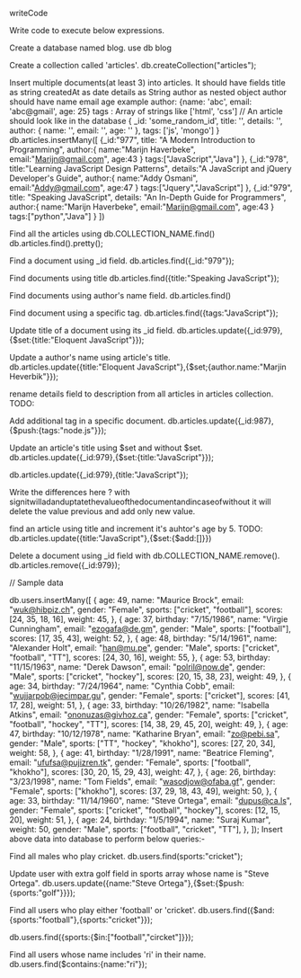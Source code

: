writeCode

Write code to execute below expressions.

Create a database named blog.
use db blog

Create a collection called 'articles'.
db.createCollection("articles");

Insert multiple documents(at least 3) into articles. It should have fields
title as string
createdAt as date
details as String
author as nested object
author should have
name
email
age
example author: {name: 'abc', email: 'abc@gmail', age: 25}
tags : Array of strings like ['html', 'css']
// An article should look like in the database
{
  _id: 'some_random_id',
  title: '',
  details: '',
  author: {
    name: '',
    email: '',
    age: ''
  },
  tags: ['js', 'mongo']
}
db.articles.insertMany([ {_id:"977", title: "A Modern Introduction to Programming", author:{ name:"Marijn Haverbeke", email:"Marijn@gmail.com", age:43 } tags:["JavaScript","Java"] }, {_id:"978", title:"Learning JavaScript Design Patterns", details:"A JavaScript and jQuery Developer's Guide", author:{ name:"Addy Osmani", email:"Addy@gmail.com", age:47 } tags:["Jquery","JavaScript"] }, {_id:"979", title: "Speaking JavaScript", details: "An In-Depth Guide for Programmers", author:{ name:"Marijn Haverbeke", email:"Marijn@gmail.com", age:43 } tags:["python","Java"] } ])

Find all the articles using db.COLLECTION_NAME.find()
db.articles.find().pretty();

Find a document using _id field.
db.articles.find({_id:"979"});

Find documents using title
db.articles.find({title:"Speaking JavaScript"});

Find documents using author's name field.
db.articles.find()

Find document using a specific tag.
db.articles.find({tags:"JavaScript"});

Update title of a document using its _id field.
db.articles.update({_id:979},{$set:{title:"Eloquent JavaScript"}});

Update a author's name using article's title.
db.articles.update({title:"Eloquent JavaScript"},{$set;{author.name:"Marjin Heverbik"}});

rename details field to description from all articles in articles collection.
TODO:

Add additional tag in a specific document.
db.articles.update({_id:987},{$push:{tags:"node.js"}});

Update an article's title using $set and without $set.
db.articles.update({_id:979},{$set:{title:"JavaScript"}});

db.articles.update({_id:979},{title:"JavaScript"});

Write the differences here ?
with signitwilladanduptatethevalueofthedocumentandincaseofwithout it will delete the value previous and add only new value.

find an article using title and increment it's auhtor's age by 5.
TODO: db.articles.update({title:"JavaScript"},{$set:{$add:[]}})

Delete a document using _id field with db.COLLECTION_NAME.remove().
db.articles.remove({_id:979});

// Sample data

db.users.insertMany([
  {
    age: 49,
    name: "Maurice Brock",
    email: "wuk@hibpiz.ch",
    gender: "Female",
    sports: ["cricket", "football"],
    scores: [24, 35, 18, 16],
    weight: 45,
  },
  {
    age: 37,
    birthday: "7/15/1986",
    name: "Virgie Cunningham",
    email: "ezogafa@de.gm",
    gender: "Male",
    sports: ["football"],
    scores: [17, 35, 43],
    weight: 52,
  },
  {
    age: 48,
    birthday: "5/14/1961",
    name: "Alexander Holt",
    email: "han@mu.pe",
    gender: "Male",
    sports: ["cricket", "football", "TT"],
    scores: [24, 30, 16],
    weight: 55,
  },
  {
    age: 53,
    birthday: "11/15/1963",
    name: "Derek Dawson",
    email: "polril@now.de",
    gender: "Male",
    sports: ["cricket", "hockey"],
    scores: [20, 15, 38, 23],
    weight: 49,
  },
  {
    age: 34,
    birthday: "7/24/1964",
    name: "Cynthia Cobb",
    email: "wujjarpob@jecimpar.gu",
    gender: "Female",
    sports: ["cricket"],
    scores: [41, 17, 28],
    weight: 51,
  },
  {
    age: 33,
    birthday: "10/26/1982",
    name: "Isabella Atkins",
    email: "ononuzas@givhoz.ca",
    gender: "Female",
    sports: ["cricket", "football", "hockey", "TT"],
    scores: [14, 38, 29, 45, 20],
    weight: 49,
  },
  {
    age: 47,
    birthday: "10/12/1978",
    name: "Katharine Bryan",
    email: "zo@pebi.sa",
    gender: "Male",
    sports: ["TT", "hockey", "khokho"],
    scores: [27, 20, 34],
    weight: 58,
  },
  {
    age: 41,
    birthday: "1/28/1991",
    name: "Beatrice Fleming",
    email: "ufufsa@pujizren.tk",
    gender: "Female",
    sports: ["football", "khokho"],
    scores: [30, 20, 15, 29, 43],
    weight: 47,
  },
  {
    age: 26,
    birthday: "3/23/1998",
    name: "Tom Fields",
    email: "wasodjow@ofaba.gf",
    gender: "Female",
    sports: ["khokho"],
    scores: [37, 29, 18, 43, 49],
    weight: 50,
  },
  {
    age: 33,
    birthday: "11/14/1960",
    name: "Steve Ortega",
    email: "dupus@ca.ls",
    gender: "Female",
    sports: ["cricket", "football", "hockey"],
    scores: [12, 15, 20],
    weight: 51,
  },
  {
    age: 24,
    birthday: "1/5/1994",
    name: "Suraj Kumar",
    weight: 50,
    gender: "Male",
    sports: ["football", "cricket", "TT"],
  },
]);
Insert above data into database to perform below queries:-

Find all males who play cricket.
db.users.find(sports:"cricket");

Update user with extra golf field in sports array whose name is "Steve Ortega".
db.users.update({name:"Steve Ortega"},{$set:{$push:{sports:"golf"}}});

Find all users who play either 'football' or 'cricket'.
db.users.find({$and:{sports:"football"},{sports:"cricket"}});

db.users.find({sports:{$in:["football","circket"]}});

Find all users whose name includes 'ri' in their name.
db.users.find($contains:{name:"ri"});

